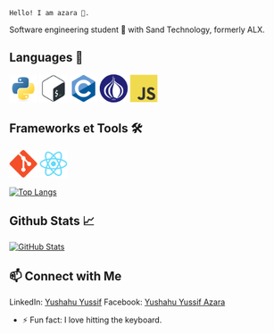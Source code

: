 ```
Hello! I am azara 👋.
```
Software engineering student 🚀 with Sand Technology, formerly ALX.

## Languages 🔧
<a href="https://github.com/gitloper-azara/alx-higher_level_programming.git" target="_blank"><img src="https://raw.githubusercontent.com/devicons/devicon/master/icons/python/python-original.svg" alt="Python" width="50" height="50"></a>
<a href="https://github.com/gitloper-azara/alx-system_engineering-devops.git" target="_blank"><img src="https://raw.githubusercontent.com/devicons/devicon/master/icons/bash/bash-original.svg" alt="Shell" width="50" height="50"></a>
<a href="https://github.com/gitloper-azara/alx-low_level_programming.git" target="_blank"><img src="https://raw.githubusercontent.com/devicons/devicon/master/icons/c/c-original.svg" alt="C" width="50" height="50"></a>
<a href="https://github.com/gitloper-azara/alx-system_engineering-devops.git" target="_blank"><img src="https://raw.githubusercontent.com/devicons/devicon/master/icons/perl/perl-original.svg" alt="Perl" width="50" height="50"></a>
<a href="https://www.javascript.com/" target="_blank"><img src="https://raw.githubusercontent.com/devicons/devicon/master/icons/javascript/javascript-original.svg" alt="JavaScript" width="50" height="50"></a>

## Frameworks et Tools 🛠️
<a href="https://github.com/gitloper-azara/" target="_blank"><img src="https://raw.githubusercontent.com/devicons/devicon/master/icons/git/git-original.svg" alt="Git" width="50" height="50"></a>
<a href="https://reactjs.org/" target="_blank"><img src="https://raw.githubusercontent.com/devicons/devicon/master/icons/react/react-original.svg" alt="React" width="50" height="50"></a>

[![Top Langs](https://github-readme-stats.vercel.app/api/top-langs/?username=gitloper-azara&layout=compact&theme=dracula&langs_count=10)](https://github.com/gitloper-azara/github-readme-stats)

## Github Stats 📈
[![GitHub Stats](https://github-readme-stats.vercel.app/api?username=gitloper-azara&show_icons=true&theme=radical)](https://github.com/gitloper-azara)

## 📫 Connect with Me
LinkedIn: [Yushahu Yussif](https://www.linkedin.com/in/yushahuyussifazara/)
Facebook: [Yushahu Yussif Azara](https://www.facebook.com/yushahuazara?mibextid=ZbWKwL)

- ⚡ Fun fact: I love hitting the keyboard.
